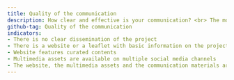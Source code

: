 ```yaml
---
title: Quality of the communication 
description: How clear and effective is your communication? <br> The more you communicate your work, goals and impact through evidence, stories and pictures, the easier it will be for you to scale and increase your impact. You can reap more benefits if you talk to international audiences and have online tools which lower the barriers for entry, so that anyone can understand and contribute to your project.
github-tag: Quality of the communication
indicators:
- There is no clear dissemination of the project
- There is a website or a leaflet with basic information on the project and team
- Website features curated contents  
- Multimedia assets are available on multiple social media channels
- The website, the multimedia assets and the communication materials are available in more languages
---
```


